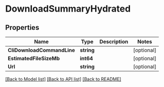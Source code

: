 # DownloadSummaryHydrated

## Properties

Name | Type | Description | Notes
------------ | ------------- | ------------- | -------------
**CliDownloadCommandLine** | **string** |  | [optional] 
**EstimatedFileSizeMb** | **int64** |  | [optional] 
**Url** | **string** |  | [optional] 

[[Back to Model list]](../README.md#documentation-for-models) [[Back to API list]](../README.md#documentation-for-api-endpoints) [[Back to README]](../README.md)


